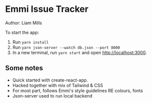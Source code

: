 # Emmi Issue Tracker

Author: Liam Mills

To start the app:
1. Run ```yarn install```
1. Run ```yarn json-server --watch db.json --port 8000```
1. In a new terminal, run ```yarn start``` and open [http://localhost:3000](http://localhost:3000).

<!-- Alternatively, you can check out the front end at [https://goofy-swirles-efa8f3.netlify.app/](https://goofy-swirles-efa8f3.netlify.app/). -->

## Some notes
* Quick started with create-react-app.
* Hacked together with mix of Tailwind & CSS
* For most part, follows Emmi's style guidelines RE colours, fonts
* Json-server used to run local backend
